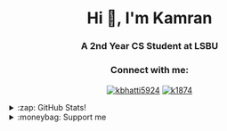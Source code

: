 <h1 align="center">Hi 👋, I'm Kamran</h1>
<h3 align="center">A 2nd Year CS Student at LSBU</h3>

<h3 align="center">Connect with me:</h3>
<p align="center">
<a
 href="https://linkedin.com/in/kbhatti5924" target="blank"><img 
align="center" 
src="https://img.shields.io/badge/LinkedIn-0077B5?style=for-the-badge&logo=linkedin&logoColor=white"
 alt="kbhatti5924" /></a>
<a 
href="https://www.hackerrank.com/k1874" target="blank"><img 
align="center" 
src="https://img.shields.io/badge/-Hackerrank-2EC866?style=for-the-badge&logo=HackerRank&logoColor=white"
 alt="k1874"/></a></p>
<details>
 <summary>:zap: GitHub Stats!</summary>
<!--START_SECTION:waka-->
📊 **This Week I Spent My Time On** 

```text
⌚︎ Time Zone: Europe/London

💬 Programming Languages: 
Python                   2 hrs 27 mins       ███████░░░░░░░░░░░░░░░░░░   31.19% 
C                        1 hr 48 mins        █████░░░░░░░░░░░░░░░░░░░░   22.83% 
JavaScript               1 hr 2 mins         ███░░░░░░░░░░░░░░░░░░░░░░   13.27% 
Other                    43 mins             ██░░░░░░░░░░░░░░░░░░░░░░░   9.2% 
YAML                     30 mins             █░░░░░░░░░░░░░░░░░░░░░░░░   6.5%

🔥 Editors: 
VS Code                  6 hrs 53 mins       █████████████████████░░░░   87.25% 
Word                     43 mins             ██░░░░░░░░░░░░░░░░░░░░░░░   9.09% 
Eclipse                  17 mins             █░░░░░░░░░░░░░░░░░░░░░░░░   3.66%

🐱‍💻 Projects: 
flappyai                 2 hrs 45 mins       ████████░░░░░░░░░░░░░░░░░   35.0% 
sudoku                   1 hr 57 mins        ██████░░░░░░░░░░░░░░░░░░░   24.87% 
blog                     47 mins             ██░░░░░░░░░░░░░░░░░░░░░░░   10.02% 
Unknown Project          44 mins             ██░░░░░░░░░░░░░░░░░░░░░░░   9.36% 
ghbot                    43 mins             ██░░░░░░░░░░░░░░░░░░░░░░░   9.23%

💻 Operating System: 
Windows                  7 hrs 53 mins       █████████████████████████   100.0%

```

**I Mostly Code in Python** 

```text
Python                   3 repos             ██████░░░░░░░░░░░░░░░░░░░   25.0% 
Java                     3 repos             ██████░░░░░░░░░░░░░░░░░░░   25.0% 
JavaScript               2 repos             ████░░░░░░░░░░░░░░░░░░░░░   16.67% 
Jupyter Notebook         1 repo              ██░░░░░░░░░░░░░░░░░░░░░░░   8.33% 
Shell                    1 repo              ██░░░░░░░░░░░░░░░░░░░░░░░   8.33%

```



 Last Updated on 20/08/2021
<!--END_SECTION:waka-->
</details>
<details>
<summary>:moneybag: Support me</summary>

[![ko-fi](https://www.ko-fi.com/img/githubbutton_sm.svg)](https://ko-fi.com/P5P12XM2D)

<noscript><a href="https://liberapay.com/k5924/donate"><img alt="Donate using Liberapay" src="https://liberapay.com/assets/widgets/donate.svg"></a></noscript>

<p><a href="https://www.buymeacoffee.com/k5924">
<img align="left" src="https://cdn.buymeacoffee.com/buttons/v2/default-yellow.png" height="50" width="210" alt="k5924" /></a></p><br><br>
</details>





